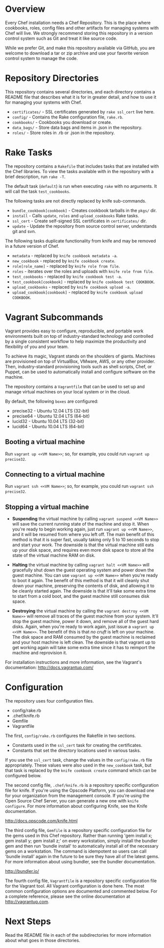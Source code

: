 Overview
========

Every Chef installation needs a Chef Repository. This is the place where cookbooks, roles, config files and other artifacts for managing systems with Chef will live. We strongly recommend storing this repository in a version control system such as Git and treat it like source code.

While we prefer Git, and make this repository available via GitHub, you are welcome to download a tar or zip archive and use your favorite version control system to manage the code.

Repository Directories
======================

This repository contains several directories, and each directory contains a README file that describes what it is for in greater detail, and how to use it for managing your systems with Chef.

* `certificates/` - SSL certificates generated by `rake ssl_cert` live here.
* `config/` - Contains the Rake configuration file, `rake.rb`.
* `cookbooks/` - Cookbooks you download or create.
* `data_bags/` - Store data bags and items in .json in the repository.
* `roles/` - Store roles in .rb or .json in the repository.

Rake Tasks
==========

The repository contains a `Rakefile` that includes tasks that are installed with the Chef libraries. To view the tasks available with in the repository with a brief description, run `rake -T`.

The default task (`default`) is run when executing `rake` with no arguments. It will call the task `test_cookbooks`.

The following tasks are not directly replaced by knife sub-commands.

* `bundle_cookbook[cookbook]` - Creates cookbook tarballs in the `pkgs/` dir.
* `install` - Calls `update`, `roles` and `upload_cookbooks` Rake tasks.
* `ssl_cert` - Create self-signed SSL certificates in `certificates/` dir.
* `update` - Update the repository from source control server, understands git and svn.

The following tasks duplicate functionality from knife and may be removed in a future version of Chef.

* `metadata` - replaced by `knife cookbook metadata -a`.
* `new_cookbook` - replaced by `knife cookbook create`.
* `role[role_name]` - replaced by `knife role from file`.
* `roles` - iterates over the roles and uploads with `knife role from file`.
* `test_cookbooks` - replaced by `knife cookbook test -a`.
* `test_cookbook[cookbook]` - replaced by `knife cookbook test COOKBOOK`.
* `upload_cookbooks` - replaced by `knife cookbook upload -a`.
* `upload_cookbook[cookbook]` - replaced by `knife cookbook upload COOKBOOK`.

Vagrant Subcommands
===================

Vagrant provides easy to configure, reproducible, and portable work environments built on top of industry-standard technology and controlled by a single consistent workflow to help maximize the productivity and flexibility of you and your team.

To achieve its magic, Vagrant stands on the shoulders of giants. Machines are provisioned on top of VirtualBox, VMware, AWS, or any other provider. Then, industry-standard provisioning tools such as shell scripts, Chef, or Puppet, can be used to automatically install and configure software on the machine.

The repository contains a `Vagrantfile` that can be used to set up and manage virtual machines on your local system or in the cloud.

By default, the following `boxes` are configured:
* precise32 - Ubuntu 12.04 LTS (32-bit)
* precise64 - Ubuntu 12.04 LTS (64-bit)
* lucid32   - Ubuntu 10.04 LTS (32-bit)
* lucid64   - Ubuntu 10.04 LTS (64-bit)

Booting a virtual machine
-------------------------
Run `vagrant up <<VM Name>>`; so, for example, you could run `vagrant up precise32`.

Connecting to a virtual machine
-------------------------------
Run `vagrant ssh <<VM Name>>`; so, for example, you could run `vagrant ssh precise32`.

Stopping a virtual machine
--------------------------
* **Suspending** the virtual machine by calling `vagrant suspend <<VM Name>>` will save the current running state of the machine and stop it. When you're ready to begin working again, just run `vagrant up <<VM Name>>`, and it will be resumed from where you left off. The main benefit of this method is that it is super fast, usually taking only 5 to 10 seconds to stop and start your work. The downside is that the virtual machine still eats up your disk space, and requires even more disk space to store all the state of the virtual machine RAM on disk.

* **Halting** the virtual machine by calling `vagrant halt <<VM Name>>` will gracefully shut down the guest operating system and power down the guest machine. You can use `vagrant up <<VM Name>>` when you're ready to boot it again. The benefit of this method is that it will cleanly shut down your machine, preserving the contents of disk, and allowing it to be cleanly started again. The downside is that it'll take some extra time to start from a cold boot, and the guest machine still consumes disk space.

* **Destroying** the virtual machine by calling the `vagrant destroy <<VM Name>>` will remove all traces of the guest machine from your system. It'll stop the guest machine, power it down, and remove all of the guest hard disks. Again, when you're ready to work again, just issue a `vagrant up <<VM Name>>`. The benefit of this is that *no cruft* is left on your machine. The disk space and RAM consumed by the guest machine is reclaimed and your host machine is left clean. The downside is that vagrant up to get working again will take some extra time since it has to reimport the machine and reprovision it.

For installation instructions and more information, see the Vagrant's documentation: http://docs.vagrantup.com/

Configuration
=============

The repository uses four configuration files.

* config/rake.rb
* .chef/knife.rb
* Gemfile
* Vagrantfile

The first, `config/rake.rb` configures the Rakefile in two sections.

* Constants used in the `ssl_cert` task for creating the certificates.
* Constants that set the directory locations used in various tasks.

If you use the `ssl_cert` task, change the values in the `config/rake.rb` file appropriately. These values were also used in the `new_cookbook` task, but that task is replaced by the `knife cookbook create` command which can be configured below.

The second config file, `.chef/knife.rb` is a repository specific configuration file for knife. If you're using the Opscode Platform, you can download one for your organization from the management console. If you're using the Open Source Chef Server, you can generate a new one with `knife configure`. For more information about configuring Knife, see the Knife documentation.

http://docs.opscode.com/knife.html

The third config file, `Gemfile` is a repository specific configuration file for the gems used in this Chef repository.  Rather than running 'gem install x; gem install y; gem install z;' on every workstation, simply install the bundler gem and then run 'bundle install' to automatically install all of the necessary gems on a workstation.  The command is idempotent so users can call 'bundle install' again in the future to be sure they have all of the latest gems. For more information about using bundler, see the bundler documentation.

http://bundler.io/

The fourth config file, `Vagrantfile` is a repository specific configuration file for the Vagrant tool.  All Vagrant configuration is done here. The most common configuration options are documented and commented below. For a complete reference, please see the online documentation at http://vagrantup.com.

Next Steps
==========

Read the README file in each of the subdirectories for more information about what goes in those directories.
